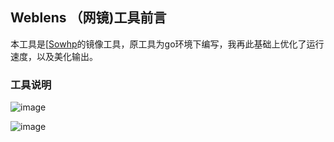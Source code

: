 ## Weblens （网镜)工具前言

本工具是[[Sowhp](https://github.com/sh1yan/Sowhp)的镜像工具，原工具为go环境下编写，我再此基础上优化了运行速度，以及美化输出。

### 工具说明

![image](https://github.com/user-attachments/assets/2c46d8a3-3c88-47ac-83d9-8c3a694b8234)


![image](https://github.com/user-attachments/assets/39cbdfec-550e-4944-a666-e36489d8cb52)



